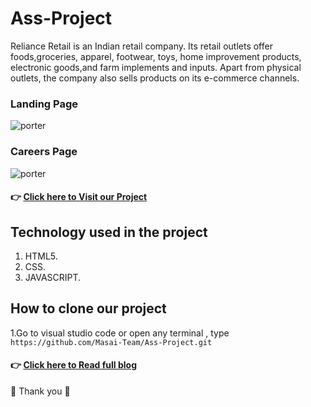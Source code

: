 # **Ass-Project**  
Reliance Retail is an Indian retail company. Its retail outlets offer foods,groceries,
apparel, footwear, toys, home improvement products, electronic goods,and farm implements and inputs.
Apart from physical outlets, the company also sells products on its e-commerce channels.


### Landing Page
![porter](https://miro.medium.com/max/1400/1*aIzeQ-myVVfyfUa-EDeymQ.jpeg)

### Careers Page
![porter](https://miro.medium.com/max/1400/1*N1HZkFQm9a4XUblOkeLfiQ.jpeg)

#### 👉 [ Click here to Visit our Project](https://objective-goldstine-7dcfb6.netlify.app/#)

## Technology used in the project
1. HTML5.
2. CSS.
3. JAVASCRIPT.

## How to clone our project
1.Go to visual studio code or open any terminal , type 
```https://github.com/Masai-Team/Ass-Project.git```

#### 👉 [ Click here to Read full blog](https://medium.com/@surajitgokarna/reliance-retail-team-renaissance-ce23d1df03cd)

🙏 Thank you 🙏
